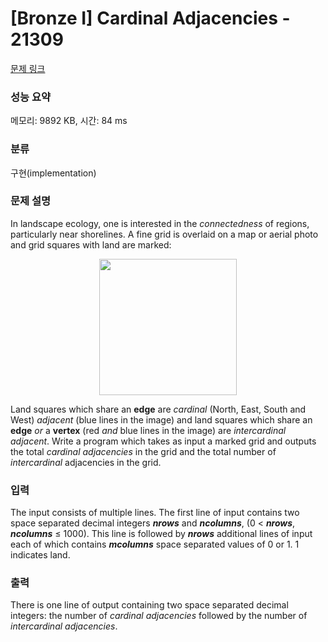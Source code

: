 # [Bronze I] Cardinal Adjacencies - 21309 

[문제 링크](https://www.acmicpc.net/problem/21309) 

### 성능 요약

메모리: 9892 KB, 시간: 84 ms

### 분류

구현(implementation)

### 문제 설명

<p>In landscape ecology, one is interested in the <em>connectedness</em> of regions, particularly near shorelines. A fine grid is overlaid on a map or aerial photo and grid squares with land are marked:</p>

<p style="text-align: center;"><img alt="" src="" style="width: 220px; height: 218px;"></p>

<p>Land squares which share an <strong>edge</strong> are <em>cardinal</em> (North, East, South and West) <em>adjacent</em> (blue lines in the image) and land squares which share an <strong>edge</strong> <em>or</em> a <strong>vertex</strong> (red <em>and</em> blue lines in the image) are <em>intercardinal adjacent</em>. Write a program which takes as input a marked grid and outputs the total <em>cardinal adjacencies</em> in the grid and the total number of <em>intercardinal</em> adjacencies in the grid.</p>

### 입력 

 <p>The input consists of multiple lines. The first line of input contains two space separated decimal integers <em><strong>nrows</strong></em> and <em><strong>ncolumns</strong></em>, (0 < <em><strong>nrows</strong></em>, <em><strong>ncolumns</strong></em> ≤ 1000). This line is followed by <em><strong>nrows</strong></em> additional lines of input each of which contains <em><strong>mcolumns</strong></em> space separated values of 0 or 1. 1 indicates land.</p>

### 출력 

 <p>There is one line of output containing two space separated decimal integers: the number of <em>cardinal adjacencies</em> followed by the number of <em>intercardinal adjacencies</em>.</p>

